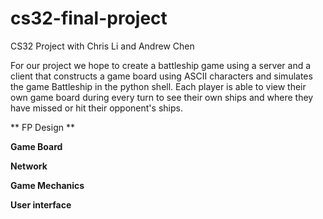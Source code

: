 # cs32-final-project
CS32 Project with Chris Li and Andrew Chen 


For our project we hope to create a battleship game using a server and a client that constructs a game board using ASCII characters and simulates the game Battleship in the python shell. Each player is able to view their own game board during every turn to see their own ships and where they have missed or hit their opponent's ships. 


** FP Design ** 

**Game Board** 

**Network** 

**Game Mechanics** 

**User interface** 
